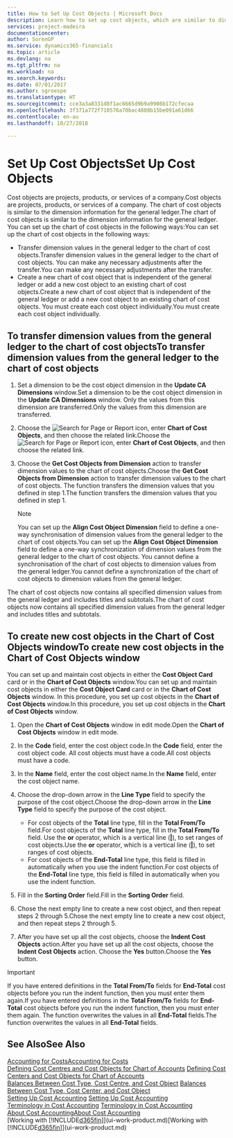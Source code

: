 ```yaml
---
title: How to Set Up Cost Objects | Microsoft Docs
description: Learn how to set up cost objects, which are similar to dimensions for the general ledger.
services: project-madeira
documentationcenter: 
author: SorenGP
ms.service: dynamics365-financials
ms.topic: article
ms.devlang: na
ms.tgt_pltfrm: na
ms.workload: na
ms.search.keywords: 
ms.date: 07/01/2017
ms.author: sgroespe
ms.translationtype: HT
ms.sourcegitcommit: cce3a3a8331d8f1ac6665d9b9a9908b172cfecaa
ms.openlocfilehash: 3f371a772f710576a70bac4808b15be091a61d66
ms.contentlocale: en-au
ms.lasthandoff: 10/27/2018

---
```

# <a name="set-up-cost-objects"></a><span data-ttu-id="65c4b-103">Set Up Cost Objects</span><span class="sxs-lookup"><span data-stu-id="65c4b-103">Set Up Cost Objects</span></span>
<span data-ttu-id="65c4b-104">Cost objects are projects, products, or services of a company.</span><span class="sxs-lookup"><span data-stu-id="65c4b-104">Cost objects are projects, products, or services of a company.</span></span> <span data-ttu-id="65c4b-105">The chart of cost objects is similar to the dimension information for the general ledger.</span><span class="sxs-lookup"><span data-stu-id="65c4b-105">The chart of cost objects is similar to the dimension information for the general ledger.</span></span> <span data-ttu-id="65c4b-106">You can set up the chart of cost objects in the following ways:</span><span class="sxs-lookup"><span data-stu-id="65c4b-106">You can set up the chart of cost objects in the following ways:</span></span>  

* <span data-ttu-id="65c4b-107">Transfer dimension values in the general ledger to the chart of cost objects.</span><span class="sxs-lookup"><span data-stu-id="65c4b-107">Transfer dimension values in the general ledger to the chart of cost objects.</span></span> <span data-ttu-id="65c4b-108">You can make any necessary adjustments after the transfer.</span><span class="sxs-lookup"><span data-stu-id="65c4b-108">You can make any necessary adjustments after the transfer.</span></span>  
* <span data-ttu-id="65c4b-109">Create a new chart of cost object that is independent of the general ledger or add a new cost object to an existing chart of cost objects.</span><span class="sxs-lookup"><span data-stu-id="65c4b-109">Create a new chart of cost object that is independent of the general ledger or add a new cost object to an existing chart of cost objects.</span></span> <span data-ttu-id="65c4b-110">You must create each cost object individually.</span><span class="sxs-lookup"><span data-stu-id="65c4b-110">You must create each cost object individually.</span></span>  

## <a name="to-transfer-dimension-values-from-the-general-ledger-to-the-chart-of-cost-objects"></a><span data-ttu-id="65c4b-111">To transfer dimension values from the general ledger to the chart of cost objects</span><span class="sxs-lookup"><span data-stu-id="65c4b-111">To transfer dimension values from the general ledger to the chart of cost objects</span></span>  
1.  <span data-ttu-id="65c4b-112">Set a dimension to be the cost object dimension in the **Update CA Dimensions** window.</span><span class="sxs-lookup"><span data-stu-id="65c4b-112">Set a dimension to be the cost object dimension in the **Update CA Dimensions** window.</span></span> <span data-ttu-id="65c4b-113">Only the values from this dimension are transferred.</span><span class="sxs-lookup"><span data-stu-id="65c4b-113">Only the values from this dimension are transferred.</span></span>  
2.  <span data-ttu-id="65c4b-114">Choose the ![Search for Page or Report](media/ui-search/search_small.png "Search for Page or Report icon") icon, enter **Chart of Cost Objects**, and then choose the related link.</span><span class="sxs-lookup"><span data-stu-id="65c4b-114">Choose the ![Search for Page or Report](media/ui-search/search_small.png "Search for Page or Report icon") icon, enter **Chart of Cost Objects**, and then choose the related link.</span></span>  
3.  <span data-ttu-id="65c4b-115">Choose the **Get Cost Objects from Dimension** action to transfer dimension values to the chart of cost objects.</span><span class="sxs-lookup"><span data-stu-id="65c4b-115">Choose the **Get Cost Objects from Dimension** action to transfer dimension values to the chart of cost objects.</span></span> <span data-ttu-id="65c4b-116">The function transfers the dimension values that you defined in step 1.</span><span class="sxs-lookup"><span data-stu-id="65c4b-116">The function transfers the dimension values that you defined in step 1.</span></span>  

    > [!NOTE]  
    >  <span data-ttu-id="65c4b-117">You can set up the **Align Cost Object Dimension**  field to define a one-way synchronisation of dimension values from the general ledger to the chart of cost objects.</span><span class="sxs-lookup"><span data-stu-id="65c4b-117">You can set up the **Align Cost Object Dimension**  field to define a one-way synchronization of dimension values from the general ledger to the chart of cost objects.</span></span> <span data-ttu-id="65c4b-118">You cannot define a synchronisation of the chart of cost objects to dimension values from the general ledger.</span><span class="sxs-lookup"><span data-stu-id="65c4b-118">You cannot define a synchronization of the chart of cost objects to dimension values from the general ledger.</span></span>  

<span data-ttu-id="65c4b-119">The chart of cost objects now contains all specified dimension values from the general ledger and includes titles and subtotals.</span><span class="sxs-lookup"><span data-stu-id="65c4b-119">The chart of cost objects now contains all specified dimension values from the general ledger and includes titles and subtotals.</span></span>  

## <a name="to-create-new-cost-objects-in-the-chart-of-cost-objects-window"></a><span data-ttu-id="65c4b-120">To create new cost objects in the Chart of Cost Objects window</span><span class="sxs-lookup"><span data-stu-id="65c4b-120">To create new cost objects in the Chart of Cost Objects window</span></span>  
<span data-ttu-id="65c4b-121">You can set up and maintain cost objects in either the **Cost Object Card** card or in the **Chart of Cost Objects** window.</span><span class="sxs-lookup"><span data-stu-id="65c4b-121">You can set up and maintain cost objects in either the **Cost Object Card** card or in the **Chart of Cost Objects** window.</span></span> <span data-ttu-id="65c4b-122">In this procedure, you set up cost objects in the **Chart of Cost Objects** window.</span><span class="sxs-lookup"><span data-stu-id="65c4b-122">In this procedure, you set up cost objects in the **Chart of Cost Objects** window.</span></span>  

1.  <span data-ttu-id="65c4b-123">Open the **Chart of Cost Objects** window in edit mode.</span><span class="sxs-lookup"><span data-stu-id="65c4b-123">Open the **Chart of Cost Objects** window in edit mode.</span></span>  
2.  <span data-ttu-id="65c4b-124">In the **Code** field, enter the cost object code.</span><span class="sxs-lookup"><span data-stu-id="65c4b-124">In the **Code** field, enter the cost object code.</span></span> <span data-ttu-id="65c4b-125">All cost objects must have a code.</span><span class="sxs-lookup"><span data-stu-id="65c4b-125">All cost objects must have a code.</span></span>  
3.  <span data-ttu-id="65c4b-126">In the **Name** field, enter the cost object name.</span><span class="sxs-lookup"><span data-stu-id="65c4b-126">In the **Name** field, enter the cost object name.</span></span>  
4.  <span data-ttu-id="65c4b-127">Choose the drop-down arrow in the **Line Type** field to specify the purpose of the cost object.</span><span class="sxs-lookup"><span data-stu-id="65c4b-127">Choose the drop-down arrow in the **Line Type** field to specify the purpose of the cost object.</span></span>  

    * <span data-ttu-id="65c4b-128">For cost objects of the **Total** line type, fill in the **Total From/To** field.</span><span class="sxs-lookup"><span data-stu-id="65c4b-128">For cost objects of the **Total** line type, fill in the **Total From/To** field.</span></span> <span data-ttu-id="65c4b-129">Use the **or** operator, which is a vertical line (**&#124;**), to set ranges of cost objects.</span><span class="sxs-lookup"><span data-stu-id="65c4b-129">Use the **or** operator, which is a vertical line (**&#124;**), to set ranges of cost objects.</span></span>  
    * <span data-ttu-id="65c4b-130">For cost objects of the **End-Total** line type, this field is filled in automatically when you use  the indent function.</span><span class="sxs-lookup"><span data-stu-id="65c4b-130">For cost objects of the **End-Total** line type, this field is filled in automatically when you use  the indent function.</span></span>  
5.  <span data-ttu-id="65c4b-131">Fill in the **Sorting Order** field.</span><span class="sxs-lookup"><span data-stu-id="65c4b-131">Fill in the **Sorting Order** field.</span></span>  
6.  <span data-ttu-id="65c4b-132">Chose the next empty line to create a new cost object, and then repeat steps 2 through 5.</span><span class="sxs-lookup"><span data-stu-id="65c4b-132">Chose the next empty line to create a new cost object, and then repeat steps 2 through 5.</span></span>  
7.  <span data-ttu-id="65c4b-133">After you have set up all the cost objects, choose the **Indent Cost Objects** action.</span><span class="sxs-lookup"><span data-stu-id="65c4b-133">After you have set up all the cost objects, choose the **Indent Cost Objects** action.</span></span> <span data-ttu-id="65c4b-134">Choose the **Yes** button.</span><span class="sxs-lookup"><span data-stu-id="65c4b-134">Choose the **Yes** button.</span></span>  

> [!IMPORTANT]  
>  <span data-ttu-id="65c4b-135">If you have entered definitions in the **Total From/To** fields for **End-Total** cost objects before you run the indent function, then you must enter them again.</span><span class="sxs-lookup"><span data-stu-id="65c4b-135">If you have entered definitions in the **Total From/To** fields for **End-Total** cost objects before you run the indent function, then you must enter them again.</span></span> <span data-ttu-id="65c4b-136">The function overwrites the values in all **End-Total** fields.</span><span class="sxs-lookup"><span data-stu-id="65c4b-136">The function overwrites the values in all **End-Total** fields.</span></span>  

## <a name="see-also"></a><span data-ttu-id="65c4b-137">See Also</span><span class="sxs-lookup"><span data-stu-id="65c4b-137">See Also</span></span>  
[<span data-ttu-id="65c4b-138">Accounting for Costs</span><span class="sxs-lookup"><span data-stu-id="65c4b-138">Accounting for Costs</span></span>](finance-manage-cost-accounting.md)  
<span data-ttu-id="65c4b-139">[Defining Cost Centres and Cost Objects for Chart of Accounts](finance-defining-cost-centers-and-cost-objects-for-chart-of-accounts.md) </span><span class="sxs-lookup"><span data-stu-id="65c4b-139">[Defining Cost Centers and Cost Objects for Chart of Accounts](finance-defining-cost-centers-and-cost-objects-for-chart-of-accounts.md) </span></span>  
<span data-ttu-id="65c4b-140">[Balances Between Cost Type, Cost Centre, and Cost Object](finance-balances-between-cost-type-cost-center-and-cost-object.md) </span><span class="sxs-lookup"><span data-stu-id="65c4b-140">[Balances Between Cost Type, Cost Center, and Cost Object](finance-balances-between-cost-type-cost-center-and-cost-object.md) </span></span>  
<span data-ttu-id="65c4b-141">[Setting Up Cost Accounting](finance-set-up-cost-accounting.md) </span><span class="sxs-lookup"><span data-stu-id="65c4b-141">[Setting Up Cost Accounting](finance-set-up-cost-accounting.md) </span></span>  
<span data-ttu-id="65c4b-142">[Terminology in Cost Accounting](finance-terminology-in-cost-accounting.md) </span><span class="sxs-lookup"><span data-stu-id="65c4b-142">[Terminology in Cost Accounting](finance-terminology-in-cost-accounting.md) </span></span>  
[<span data-ttu-id="65c4b-143">About Cost Accounting</span><span class="sxs-lookup"><span data-stu-id="65c4b-143">About Cost Accounting</span></span>](finance-about-cost-accounting.md)  
<span data-ttu-id="65c4b-144">[Working with [!INCLUDE[d365fin](includes/d365fin_md.md)]](ui-work-product.md)</span><span class="sxs-lookup"><span data-stu-id="65c4b-144">[Working with [!INCLUDE[d365fin](includes/d365fin_md.md)]](ui-work-product.md)</span></span>

